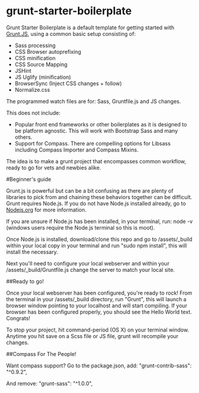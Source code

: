 # grunt-starter-boilerplate

Grunt Starter Boilerplate is a default template for getting started with [Grunt.JS](http://www.gruntjs.com), using a common basic setup consisting of:

* Sass processing
* CSS Browser autoprefixing 
* CSS minification
* CSS Source Mapping
* JSHint
* JS Uglify (minification) 
* BrowserSync (Inject CSS changes + follow)
* Normalize.css

The programmed watch files are for: Sass, Gruntfile.js and JS changes.  

This does not include:
* Popular front end frameworks or other boilerplates as it is designed to be platform agnostic. This will work with Bootstrap Sass and many others.
* Support for Compass. There are compelling options for Libsass including Compass Importer and Compass Mixins.

The idea is to make a grunt project that encompasses common workflow, ready to go for vets and newbies alike.


#Beginner's guide

Grunt.js is powerful but can be a bit confusing as there are plenty of libraries to pick from and chaining these behaviors together can be difficult.   Grunt requires Node.js. If you do not have Node.js installed already, go to [Nodejs.org](https://nodejs.org/) for more information.

If you are unsure if Node.js has been installed, in your terminal, run: node -v (windows users require the Node.js terminal so this is moot).

Once Node.js is installed, download/clone this repo and go to /assets/_build within your local copy in your terminal and run "sudo npm install", this will install the necessary.

Next you'll need to configure your local webserver and within your /assets/_build/Gruntfile.js change the server to match your local site.

##Ready to go!

Once your local webserver has been configured, you're ready to rock! From the terminal in your /assets/_build directory, run "Grunt", this will launch a browser window pointing to your localhost and will start compiling. If your browser has been configured properly, you should see the Hello World text. Congrats!

 To stop your project, hit command-period  (OS X) on your terminal window. Anytime you hit save on a Scss file or JS file, grunt will recompile your changes. 
 
##Compass For The People!

Want compass support? Go to the package.json, add:
"grunt-contrib-sass": "^0.9.2",

And remove:
"grunt-sass": "^1.0.0", 


